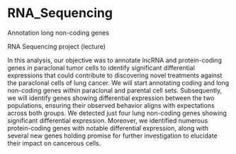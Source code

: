 # RNA_Sequencing
Annotation long non-coding genes 

RNA Sequencing project (lecture)

In this analysis, our objective was to annotate lncRNA and protein-coding genes in paraclonal tumor cells to identify significant differential expressions that could contribute to discovering novel treatments against the paraclonal cells of lung cancer. We will start annotating coding and long non-coding genes within paraclonal and parental cell sets. Subsequently, we will identify genes showing differential expression between the two populations, ensuring their observed behavior aligns with expectations across both groups. We detected just four lung non-coding genes showing significant differential expression. Moreover, we identified numerous protein-coding genes with notable differential expression, along with several new genes holding promise for further investigation to elucidate their impact on cancerous cells.


